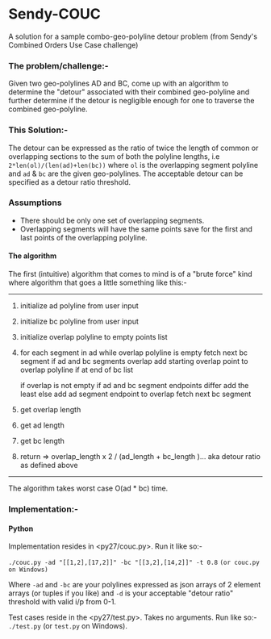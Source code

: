 # Sendy-COUC
A solution for a sample combo-geo-polyline detour problem (from Sendy's
Combined Orders Use Case challenge)

### The problem/challenge:-
Given two geo-polylines AD and BC, come up with an algorithm to determine
the "detour" associated with their combined geo-polyline and further determine
if the detour is negligible enough for one to traverse the combined geo-polyline.

### This Solution:-
The detour can be expressed as the ratio of twice the length of common or
overlapping sections to the sum of both the polyline lengths, i.e
`2*len(ol)/(len(ad)+len(bc))` where `ol` is the overlapping segment polyline
and `ad` & `bc` are the given geo-polylines.
The acceptable detour can be specified as a detour ratio threshold.

### Assumptions

- There should be only one set of overlapping segments.
- Overlapping segments will have the same points save for the first and last
points of the overlapping polyline.

#### The algorithm
The first (intuitive) algorithm that comes to mind is of a "brute force"
kind where algorithm that goes a little something like this:-

  ----

  1. initialize ad polyline from user input
  2. initialize bc polyline from user input
  3. initialize overlap polyline to empty points list

  4. for each segment in ad
        while overlap polyline is empty
            fetch next bc segment
            if ad and bc segments overlap
                add starting overlap point to overlap polyline
            if at end of bc list

        if overlap is not empty
            if ad and bc segment endpoints differ
                add the least
            else
                add ad segment endpoint to overlap
            fetch next bc segment

  4. get overlap length
  5. get ad length
  6. get bc length
  7. return => overlap_length x 2 / (ad_length + bc_length )... aka detour ratio as defined above

  ---

The algorithm takes worst case O(ad * bc) time.

### Implementation:-
#### Python
Implementation resides in <py27/couc.py>. Run it like so:-

`./couc.py -ad "[[1,2],[17,2]]" -bc "[[3,2],[14,2]]" -t 0.8`
`(or couc.py on Windows)`

Where `-ad` and `-bc` are your polylines expressed as json arrays of 2 element
arrays (or tuples if you like) and `-d` is your acceptable "detour ratio"
threshold with valid i/p from 0-1.

Test cases reside in the <py27/test.py>. Takes no arguments. Run like so:-
`./test.py` (or `test.py` on Windows).
